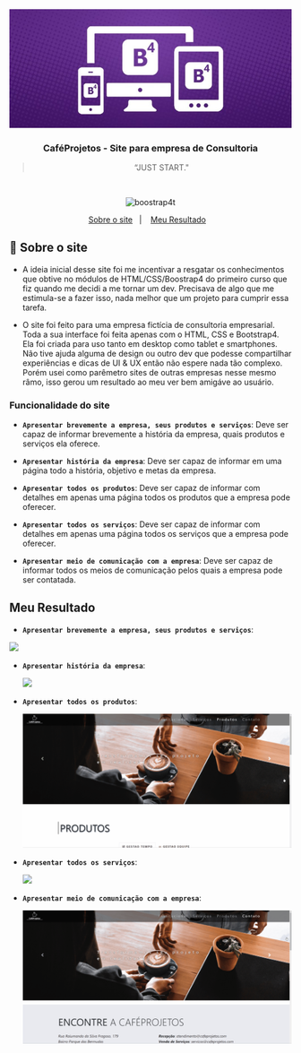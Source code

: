 <img alt="Bootstrap4" src="./assets/img/readme_img.jpg"/>

<h3 align="center">
  CaféProjetos - Site para empresa de Consultoria
</h3>

<blockquote align="center">“JUST START."</blockquote><br>

<p align="center">
  <img alt= "boostrap4t" src="https://img.shields.io/badge/boostrap-v4.3-green">
</p>

<p align="center">
  <a href="#rocket-sobre-o-desafio">Sobre o site</a>&nbsp;&nbsp;&nbsp;|&nbsp;&nbsp;&nbsp;
  <a href="#meu-resultado">Meu Resultado</a>&nbsp;&nbsp;&nbsp;
</p>

## :rocket: Sobre o site

- A ideia inicial desse site foi me incentivar a resgatar os conhecimentos que obtive no módulos de HTML/CSS/Boostrap4 do primeiro curso que fiz quando me decidi a me tornar um dev. Precisava de algo que me estimula-se a fazer isso, nada melhor que um projeto para cumprir essa tarefa. 

- O site foi feito para uma empresa fictícia de consultoria empresarial. Toda a sua interface foi feita apenas com o HTML, CSS e Bootstrap4. Ela foi criada para uso tanto em desktop como tablet e smartphones. Não tive ajuda alguma de design ou outro dev que podesse compartilhar experiências e dicas de UI & UX então não espere nada tão complexo. Porém usei como parêmetro sites de outras empresas nesse mesmo râmo, isso gerou um resultado ao meu ver bem amigáve ao usuário.



### Funcionalidade do site

- **`Apresentar brevemente a empresa, seus produtos e serviços`**: Deve ser capaz de informar brevemente a história da empresa, quais produtos e serviços ela oferece.

- **`Apresentar história da empresa`**: Deve ser capaz de informar em uma página todo a história, objetivo e metas da empresa.

- **`Apresentar todos os produtos`**: Deve ser capaz de informar com detalhes em apenas uma página todos os produtos que a empresa pode oferecer.

- **`Apresentar todos os serviços`**: Deve ser capaz de informar com detalhes em apenas uma página todos os serviços que a empresa pode oferecer.

- **`Apresentar meio de comunicação com a empresa`**: Deve ser capaz de informar todos os meios de comunicação pelos quais a empresa pode ser contatada.


## Meu Resultado

- **`Apresentar brevemente a empresa, seus produtos e serviços`**:

<img src="https://github.com/NewZaqueu/CafeProjetos/blob/master/assets/gifs/index.gif">


- **`Apresentar história da empresa`**:

  <img src="https://github.com/NewZaqueu/CafeProjetos/blob/master/assets/gifs/institucional.gif">


- **`Apresentar todos os produtos`**:

  <img src="https://github.com/NewZaqueu/CafeProjetos/blob/master/assets/gifs/produtos.gif">


- **`Apresentar todos os serviços`**:

  <img src="https://github.com/NewZaqueu/CafeProjetos/blob/master/assets/gifs/servicos.gif">


- **`Apresentar meio de comunicação com a empresa`**:

  <img src="https://github.com/NewZaqueu/CafeProjetos/blob/master/assets/gifs/contato.gif">

